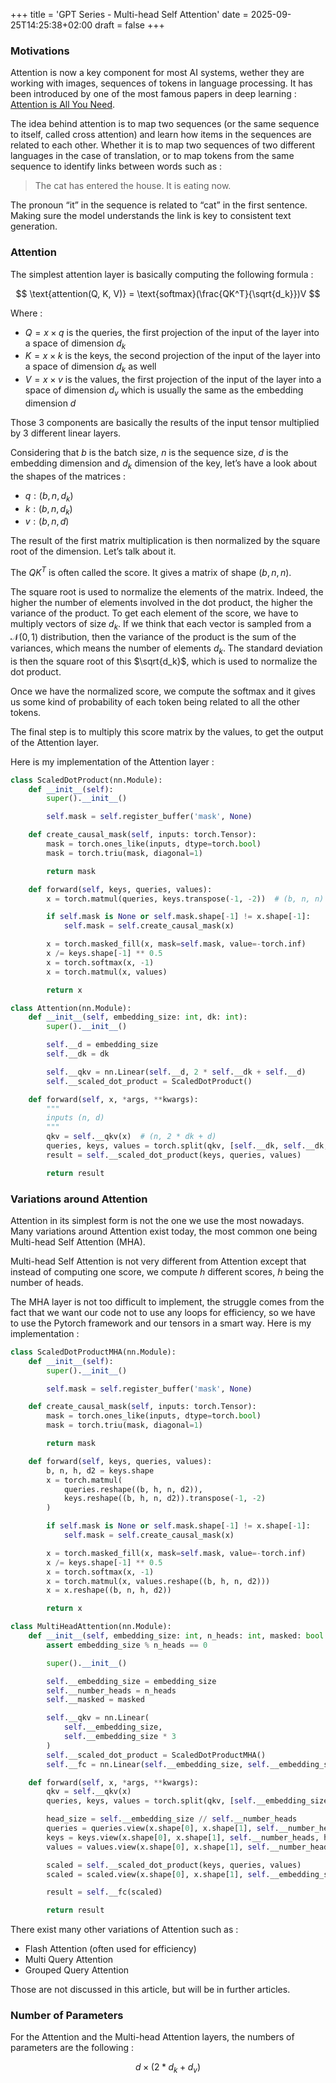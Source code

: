 +++
title = 'GPT Series - Multi-head Self Attention'
date = 2025-09-25T14:25:38+02:00
draft = false
+++

### Motivations

Attention is now a key component for most AI systems, wether they are working with images, sequences of tokens in language processing. It has been introduced by one of the most famous papers in deep learning : [Attention is All You Need](https://arxiv.org/pdf/1706.03762).

The idea behind attention is to map two sequences (or the same sequence to itself, called cross attention) and learn how items in the sequences are related to each other. Whether it is to map two sequences of two different languages in the case of translation, or to map tokens from the same sequence to identify links between words such as :

> The cat has entered the house. It is eating now.
> 

The pronoun “it” in the sequence is related to “cat” in the first sentence. Making sure the model understands the link is key to consistent text generation.

### Attention

The simplest attention layer is basically computing the following formula :

$$
\text{attention(Q, K, V)} = \text{softmax}(\frac{QK^T}{\sqrt{d_k}})V
$$

Where :

- $Q = x \times q$ is the queries, the first projection of the input of the layer into a space of dimension $d_k$
- $K = x \times k$ is the keys, the second projection of the input of the layer into a space of dimension $d_k$ as well
- $V = x \times v$ is the values, the first projection of the input of the layer into a space of dimension $d_v$ which is usually the same as the embedding dimension $d$

Those 3 components are basically the results of the input tensor multiplied by 3 different linear layers.

Considering that $b$ is the batch size, $n$ is the sequence size, $d$ is the embedding dimension and $d_k$ dimension of the key, let’s have a look about the shapes of the matrices :

- $q : (b, n, d_k)$
- $k : (b, n, d_k)$
- $v : (b, n, d)$

The result of the first matrix multiplication is then normalized by the square root of the dimension. Let’s talk about it.

The $QK^T$ is often called the score. It gives a matrix of shape $(b, n, n)$.

The square root is used to normalize the elements of the matrix. Indeed, the higher the number of elements involved in the dot product, the higher the variance of the product. To get each element of the score, we have to multiply vectors of size $d_k$. If we think that each vector is sampled from a $\mathcal{N}(0, 1)$ distribution, then the variance of the product is the sum of the variances, which means the number of elements $d_k$. The standard deviation is then the square root of this $\sqrt{d_k}$, which is used to normalize the dot product.

Once we have the normalized score, we compute the softmax and it gives us some kind of probability of each token being related to all the other tokens.

The final step is to multiply this score matrix by the values, to get the output of the Attention layer.

Here is my implementation of the Attention layer :

```python
class ScaledDotProduct(nn.Module):
    def __init__(self):
        super().__init__()

        self.mask = self.register_buffer('mask', None)

    def create_causal_mask(self, inputs: torch.Tensor):
        mask = torch.ones_like(inputs, dtype=torch.bool)
        mask = torch.triu(mask, diagonal=1)

        return mask

    def forward(self, keys, queries, values):
        x = torch.matmul(queries, keys.transpose(-1, -2))  # (b, n, n)

        if self.mask is None or self.mask.shape[-1] != x.shape[-1]:
            self.mask = self.create_causal_mask(x)

        x = torch.masked_fill(x, mask=self.mask, value=-torch.inf)
        x /= keys.shape[-1] ** 0.5
        x = torch.softmax(x, -1)
        x = torch.matmul(x, values)

        return x

class Attention(nn.Module):
    def __init__(self, embedding_size: int, dk: int):
        super().__init__()

        self.__d = embedding_size
        self.__dk = dk

        self.__qkv = nn.Linear(self.__d, 2 * self.__dk + self.__d)
        self.__scaled_dot_product = ScaledDotProduct()

    def forward(self, x, *args, **kwargs):
        """
        inputs (n, d)
        """
        qkv = self.__qkv(x)  # (n, 2 * dk + d)
        queries, keys, values = torch.split(qkv, [self.__dk, self.__dk, self.__d], -1)
        result = self.__scaled_dot_product(keys, queries, values)

        return result
```

### Variations around Attention

Attention in its simplest form is not the one we use the most nowadays. Many variations around Attention exist today, the most common one being Multi-head Self Attention (MHA).

Multi-head Self Attention is not very different from Attention except that instead of computing one score, we compute $h$ different scores, $h$ being the number of heads.

The MHA layer is not too difficult to implement, the struggle comes from the fact that we want our code not to use any loops for efficiency, so we have to use the Pytorch framework and our tensors in a smart way. Here is my implementation :

```python
class ScaledDotProductMHA(nn.Module):
    def __init__(self):
        super().__init__()

        self.mask = self.register_buffer('mask', None)

    def create_causal_mask(self, inputs: torch.Tensor):
        mask = torch.ones_like(inputs, dtype=torch.bool)
        mask = torch.triu(mask, diagonal=1)

        return mask

    def forward(self, keys, queries, values):
        b, n, h, d2 = keys.shape
        x = torch.matmul(
            queries.reshape((b, h, n, d2)),
            keys.reshape((b, h, n, d2)).transpose(-1, -2)
        )

        if self.mask is None or self.mask.shape[-1] != x.shape[-1]:
            self.mask = self.create_causal_mask(x)

        x = torch.masked_fill(x, mask=self.mask, value=-torch.inf)
        x /= keys.shape[-1] ** 0.5
        x = torch.softmax(x, -1)
        x = torch.matmul(x, values.reshape((b, h, n, d2)))
        x = x.reshape((b, n, h, d2))

        return x

class MultiHeadAttention(nn.Module):
    def __init__(self, embedding_size: int, n_heads: int, masked: bool = False):
        assert embedding_size % n_heads == 0

        super().__init__()

        self.__embedding_size = embedding_size
        self.__number_heads = n_heads
        self.__masked = masked

        self.__qkv = nn.Linear(
            self.__embedding_size,
            self.__embedding_size * 3
        )
        self.__scaled_dot_product = ScaledDotProductMHA()
        self.__fc = nn.Linear(self.__embedding_size, self.__embedding_size)

    def forward(self, x, *args, **kwargs):
        qkv = self.__qkv(x)
        queries, keys, values = torch.split(qkv, [self.__embedding_size] * 3, -1)

        head_size = self.__embedding_size // self.__number_heads
        queries = queries.view(x.shape[0], x.shape[1], self.__number_heads, head_size)
        keys = keys.view(x.shape[0], x.shape[1], self.__number_heads, head_size)
        values = values.view(x.shape[0], x.shape[1], self.__number_heads, head_size)

        scaled = self.__scaled_dot_product(keys, queries, values)
        scaled = scaled.view(x.shape[0], x.shape[1], self.__embedding_size)

        result = self.__fc(scaled)

        return result
```

There exist many other variations of Attention such as :

- Flash Attention (often used for efficiency)
- Multi Query Attention
- Grouped Query Attention

Those are not discussed in this article, but will be in further articles.

### Number of Parameters

For the Attention and the Multi-head Attention layers, the numbers of parameters are the following :

$$
d \times (2 * d_k + d_v)
$$
